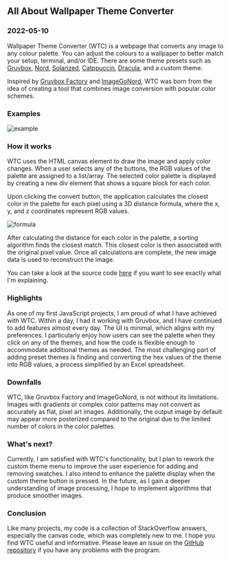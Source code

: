 <!---
title:All About Wallpaper Theme Converter
date:Tue, 10 May 2022 12:00:00 EST
description:An explanation on how it works and cool things I learned while making it
--->

## All About Wallpaper Theme Converter

### 2022-05-10

Wallpaper Theme Converter (WTC) is a webpage that converts any image to any colour palette. You can adjust the colours to a wallpaper to better match your setup, terminal, and/or IDE. There are some theme presets such as [Gruvbox](https://github.com/morhetz/gruvbox), [Nord](https://github.com/arcticicestudio/nord), [Solarized](https://github.com/altercation/solarized), [Catppuccin](https://github.com/catppuccin/catppuccin), [Dracula](https://github.com/dracula/dracula-theme), and a custom theme.

Inspired by [Gruvbox Factory](https://github.com/paulopacitti/gruvbox-factory) and [ImageGoNord](https://github.com/Schrodinger-Hat/ImageGoNord), WTC was born from the idea of creating a tool that combines image conversion with popular color schemes.

### Examples

![example](../assets/images/this_took_way_too_long.png)

### How it works

WTC uses the HTML canvas element to draw the image and apply color changes. When a user selects any of the buttons, the RGB values of the palette are assigned to a list/array. The selected color palette is displayed by creating a new div element that shows a square block for each color.

Upon clicking the convert button, the application calculates the closest color in the palette for each pixel using a 3D distance formula, where the x, y, and z coordinates represent RGB values.

![formula](../assets/images/dist_formula.png)

After calculating the distance for each color in the palette, a sorting algorithm finds the closest match. This closest color is then associated with the original pixel value. Once all calculations are complete, the new image data is used to reconstruct the image. 

You can take a look at the source code [here](https://github.com/NotNeelPatel/WallpaperThemeConverter/blob/main/assets/convert.js) if you want to see exactly what I'm explaining.

### Highlights

As one of my first JavaScript projects, I am proud of what I have achieved with WTC. Within a day, I had it working with Gruvbox, and I have continued to add features almost every day. The UI is minimal, which aligns with my preferences. I particularly enjoy how users can see the palette when they click on any of the themes, and how the code is flexible enough to accommodate additional themes as needed. The most challenging part of adding preset themes is finding and converting the hex values of the theme into RGB values, a process simplified by an Excel spreadsheet.

### Downfalls

WTC, like Gruvbox Factory and ImageGoNord, is not without its limitations. Images with gradients or complex color patterns may not convert as accurately as flat, pixel art images. Additionally, the output image by default may appear more posterized compared to the original due to the limited number of colors in the color palettes.

### What's next?

Currently, I am satisfied with WTC's functionality, but I plan to rework the custom theme menu to improve the user experience for adding and removing swatches. I also intend to enhance the palette display when the custom theme button is pressed. In the future, as I gain a deeper understanding of image processing, I hope to implement algorithms that produce smoother images.

### Conclusion

Like many projects, my code is a collection of StackOverflow answers, especially the canvas code, which was completely new to me. I hope you find WTC useful and informative. Please leave an issue on the [GitHub repository](https://github.com/NotNeelPatel/WallpaperThemeConverter/issues) if you have any problems with the program.